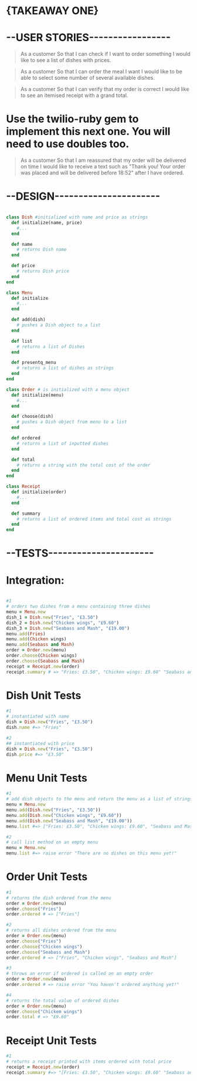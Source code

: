 # {TAKEAWAY ONE}

# --USER STORIES-----------------

>As a customer
>So that I can check if I want to order something
>I would like to see a list of dishes with prices.

>As a customer
>So that I can order the meal I want
>I would like to be able to select some number of several available dishes.

>As a customer
>So that I can verify that my order is correct
>I would like to see an itemised receipt with a grand total.

# Use the twilio-ruby gem to implement this next one. You will need to use doubles too.
>As a customer
>So that I am reassured that my order will be delivered on time
>I would like to receive a text such as "Thank you! Your order was placed and will be delivered before 18:52" after I have ordered.


# --DESIGN----------------------


```ruby

class Dish #initialized with name and price as strings
  def initialize(name, price)
    #...
  end

  def name
    # returns Dish name
  end

  def price
    # returns Dish price
  end
end

class Menu
  def initialize
    #...
  end

  def add(dish)
    # pushes a Dish object to a list
  end

  def list
    # returns a list of Dishes
  end

  def presentq_menu
    # returns a list of dishes as strings
  end
end

class Order # is initialized with a menu object
  def initialize(menu)
    #...
  end

  def choose(dish)
    # pushes a Dish object from menu to a list 
  end

  def ordered
    # returns a list of inputted dishes
  end

  def total
    # returns a string with the total cost of the order
  end
end

class Receipt
  def initialize(order)
    #...
  end

  def summary
    # returns a list of ordered items and total cost as strings
  end
end

```

# --TESTS----------------------

# Integration: 
``` ruby

#1
# orders two dishes from a menu containing three dishes
menu = Menu.new
dish_1 = Dish.new("Fries", "£3.50")
dish_2 = Dish.new("Chicken wings", "£9.60")
dish_3 = Dish.new("Seabass and Mash", "£19.00")
menu.add(Fries)
menu.add(Chicken wings)
menu.add(Seabass and Mash)
order = Order.new(menu)
order.choose(Chicken wings)
order.choose(Seabass and Mash)
receipt = Receipt.new(order)
receipt.summary # => "Fries: £3.50", "Chicken wings: £9.60" "Seabass and Mash: £19.00", Total: £38.60


```

# Dish Unit Tests
```ruby
#1
# instantiated with name
dish = Dish.new("Fries", "£3.50")
dish.name #=> "Fries"

#2
## instantiated with price
dish = Dish.new("Fries", "£3.50")
dish.price #=> "£3.50"
```

# Menu Unit Tests
```ruby
#1 
# add dish objects to the menu and return the menu as a list of strings
menu = Menu.new
menu.add(Dish.new("Fries", "£3.50"))
menu.add(Dish.new("Chicken wings", "£9.60"))
menu.add(Dish.new("Seabass and Mash", "£19.00"))
menu.list #=> ["Fries: £3.50", "Chicken wings: £9.60", "Seabass and Mash: £19.00"]

#2
# call list method on an empty menu
menu = Menu.new
menu.list #=> raise error "There are no dishes on this menu yet!"
```

# Order Unit Tests
```ruby
#1
# returns the dish ordered from the menu
order = Order.new(menu)
order.choose("Fries")
order.ordered # => ["Fries"]

#2
# returns all dishes ordered from the menu
order = Order.new(menu)
order.choose("Fries")
order.choose("Chicken wings")
order.choose("Seabass and Mash")
order.ordered # => ["Fries", "Chicken wings", "Seabass and Mash"]

#3
# throws an error if ordered is called on an empty order
order = Order.new(menu)
order.ordered # => raise error "You haven't ordered anything yet!"

#4
# returns the total value of ordered dishes
order = Order.new(menu)
order.choose("Chickem wings")
order.total # => "£9.60"
```
# Receipt Unit Tests
```ruby
#1
# returns a receipt printed with items ordered with total price
receipt = Receipt.new(order)
receipt.summary #=> "[Fries: £3.50", "Chicken wings: £9.60" "Seabass and Mash: £19.00"] Total: £38.60"
```